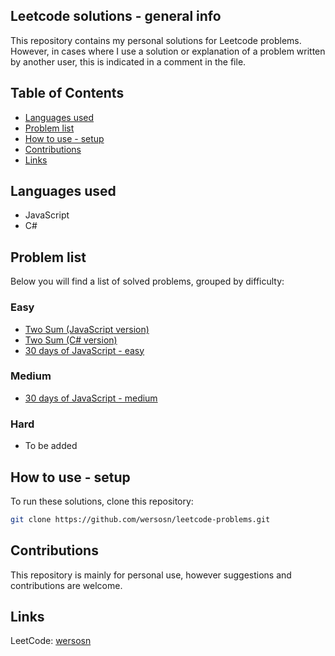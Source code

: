 ## Leetcode solutions - general info
This repository contains my personal solutions for Leetcode problems. 
However, in cases where I use a solution or explanation of a problem written by another user, this is indicated in a comment in the file.

## Table of Contents
- [Languages used](#languages-used)
- [Problem list](#problem-list)
- [How to use - setup](#how-to-use-setup)
- [Contributions](#contributions)
- [Links](#links)

## Languages used
- JavaScript
- C#

## Problem list
Below you will find a list of solved problems, grouped by difficulty:

### Easy
- [Two Sum (JavaScript version)](/easy/two-sum.js)
- [Two Sum (C# version)](/easy/two-sum.cs)
- [30 days of JavaScript - easy](/easy/30-days-of-javascript)

### Medium
- [30 days of JavaScript - medium](/medium/30-days-of-js-medium)

### Hard
- To be added

## How to use - setup
To run these solutions, clone this repository:
```bash
git clone https://github.com/wersosn/leetcode-problems.git
```

## Contributions
This repository is mainly for personal use, however suggestions and contributions are welcome.

## Links
LeetCode: [wersosn](https://leetcode.com/u/hYSsc9PjMo/)
